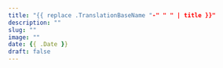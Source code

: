 ```yaml
---
title: "{{ replace .TranslationBaseName "-" " " | title }}"
description: ""
slug: ""
image: ""
date: {{ .Date }}
draft: false
---
```

